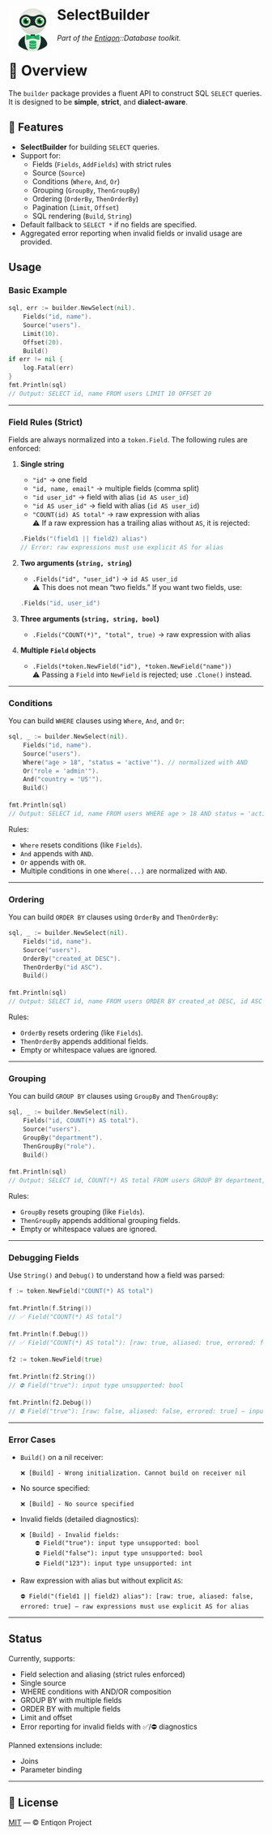 <h1 align="left">
  <img src="https://github.com/entiqon/entiqon/blob/main/assets/entiqon_datacon.png?raw=true" align="left" height="96" width="96"> SelectBuilder
</h1>
<h6 align="left">Part of the <a href="https://github.com/entiqon/entiqon">Entiqon</a>::<span>Database</span> toolkit.</h6>

# 🌱 Overview

The `builder` package provides a fluent API to construct SQL `SELECT` queries.  
It is designed to be **simple**, **strict**, and **dialect-aware**.

## 🧩 Features

- **SelectBuilder** for building `SELECT` queries.
- Support for:
  - Fields (`Fields`, `AddFields`) with strict rules
  - Source (`Source`)
  - Conditions (`Where`, `And`, `Or`)
  - Grouping (`GroupBy`, `ThenGroupBy`)
  - Ordering (`OrderBy`, `ThenOrderBy`)
  - Pagination (`Limit`, `Offset`)
  - SQL rendering (`Build`, `String`)
- Default fallback to `SELECT *` if no fields are specified.
- Aggregated error reporting when invalid fields or invalid usage are provided.

## Usage

### Basic Example

```go
sql, err := builder.NewSelect(nil).
    Fields("id, name").
    Source("users").
    Limit(10).
    Offset(20).
    Build()
if err != nil {
    log.Fatal(err)
}
fmt.Println(sql)
// Output: SELECT id, name FROM users LIMIT 10 OFFSET 20
```

---

### Field Rules (Strict)

Fields are always normalized into a `token.Field`. The following rules are enforced:

1. **Single string**
   - `"id"` → one field  
   - `"id, name, email"` → multiple fields (comma split)  
   - `"id user_id"` → field with alias (`id AS user_id`)  
   - `"id AS user_id"` → field with alias (`id AS user_id`)  
   - `"COUNT(id) AS total"` → raw expression with alias  
   ⚠️ If a raw expression has a trailing alias without `AS`, it is rejected:
   ```go
   .Fields("(field1 || field2) alias")
   // Error: raw expressions must use explicit AS for alias
   ```

2. **Two arguments (`string, string`)**
   - `.Fields("id", "user_id")` → `id AS user_id`  
   ⚠️ This does not mean “two fields.” If you want two fields, use:
   ```go
   .Fields("id, user_id")
   ```

3. **Three arguments (`string, string, bool`)**
   - `.Fields("COUNT(*)", "total", true)` → raw expression with alias  

4. **Multiple `Field` objects**
   - `.Fields(*token.NewField("id"), *token.NewField("name"))`  
   ⚠️ Passing a `Field` into `NewField` is rejected; use `.Clone()` instead.

---

### Conditions

You can build `WHERE` clauses using `Where`, `And`, and `Or`:

```go
sql, _ := builder.NewSelect(nil).
    Fields("id, name").
    Source("users").
    Where("age > 18", "status = 'active'"). // normalized with AND
    Or("role = 'admin'").
    And("country = 'US'").
    Build()

fmt.Println(sql)
// Output: SELECT id, name FROM users WHERE age > 18 AND status = 'active' OR role = 'admin' AND country = 'US'
```

Rules:
- `Where` resets conditions (like `Fields`).
- `And` appends with `AND`.
- `Or` appends with `OR`.
- Multiple conditions in one `Where(...)` are normalized with `AND`.

---

### Ordering

You can build `ORDER BY` clauses using `OrderBy` and `ThenOrderBy`:

```go
sql, _ := builder.NewSelect(nil).
    Fields("id, name").
    Source("users").
    OrderBy("created_at DESC").
    ThenOrderBy("id ASC").
    Build()

fmt.Println(sql)
// Output: SELECT id, name FROM users ORDER BY created_at DESC, id ASC
```

Rules:
- `OrderBy` resets ordering (like `Fields`).
- `ThenOrderBy` appends additional fields.
- Empty or whitespace values are ignored.

---

### Grouping

You can build `GROUP BY` clauses using `GroupBy` and `ThenGroupBy`:

```go
sql, _ := builder.NewSelect(nil).
    Fields("id, COUNT(*) AS total").
    Source("users").
    GroupBy("department").
    ThenGroupBy("role").
    Build()

fmt.Println(sql)
// Output: SELECT id, COUNT(*) AS total FROM users GROUP BY department, role
```

Rules:
- `GroupBy` resets grouping (like `Fields`).
- `ThenGroupBy` appends additional grouping fields.
- Empty or whitespace values are ignored.

---

### Debugging Fields

Use `String()` and `Debug()` to understand how a field was parsed:

```go
f := token.NewField("COUNT(*) AS total")

fmt.Println(f.String())
// ✅ Field("COUNT(*) AS total")

fmt.Println(f.Debug())
// ✅ Field("COUNT(*) AS total"): [raw: true, aliased: true, errored: false]

f2 := token.NewField(true)

fmt.Println(f2.String())
// ⛔️ Field("true"): input type unsupported: bool

fmt.Println(f2.Debug())
// ⛔️ Field("true"): [raw: false, aliased: false, errored: true] – input type unsupported: bool
```

---

### Error Cases

- `Build()` on a nil receiver:
  ```
  ❌ [Build] - Wrong initialization. Cannot build on receiver nil
  ```

- No source specified:
  ```
  ❌ [Build] - No source specified
  ```

- Invalid fields (detailed diagnostics):
  ```
  ❌ [Build] - Invalid fields:
      ⛔️ Field("true"): input type unsupported: bool
      ⛔️ Field("false"): input type unsupported: bool
      ⛔️ Field("123"): input type unsupported: int
  ```

- Raw expression with alias but without explicit `AS`:
  ```
  ⛔️ Field("(field1 || field2) alias"): [raw: true, aliased: false, errored: true] – raw expressions must use explicit AS for alias
  ```

---

## Status

Currently, supports:
- Field selection and aliasing (strict rules enforced)
- Single source
- WHERE conditions with AND/OR composition
- GROUP BY with multiple fields
- ORDER BY with multiple fields
- Limit and offset
- Error reporting for invalid fields with ✅/⛔️ diagnostics

Planned extensions include:
- Joins
- Parameter binding

---

## 📄 License

[MIT](../../LICENSE) — © Entiqon Project
